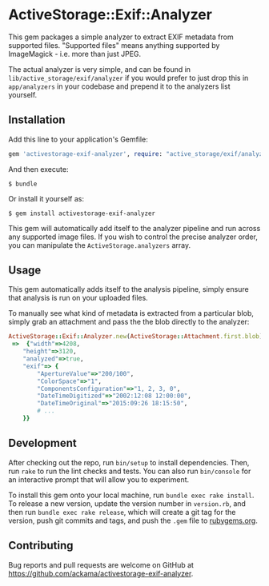 # ActiveStorage::Exif::Analyzer

This gem packages a simple analyzer to extract EXIF metadata from supported files. 
"Supported files" means anything supported by ImageMagick - i.e. more than just JPEG.

The actual analyzer is very simple, and can be found in `lib/active_storage/exif/analyzer` if you would
prefer to just drop this in `app/analyzers` in your codebase and prepend it to the analyzers list yourself.

## Installation

Add this line to your application's Gemfile:

```ruby
gem 'activestorage-exif-analyzer', require: "active_storage/exif/analyzer"
```

And then execute:

    $ bundle

Or install it yourself as:

    $ gem install activestorage-exif-analyzer

This gem will automatically add itself to the analyzer pipeline and run across any 
supported image files. If you wish to control the precise analyzer order, you can
manipulate the `ActiveStorage.analyzers` array.

## Usage

This gem automatically adds itself to the analysis pipeline, simply ensure that analysis is run on your uploaded files.

To manually see what kind of metadata is extracted from a particular blob, simply grab an attachment and pass the the
blob directly to the analyzer:

``` ruby
ActiveStorage::Exif::Analyzer.new(ActiveStorage::Attachment.first.blob).metadata
 =>  {"width"=>4208,
    "height"=>3120,
    "analyzed"=>true,
    "exif"=> {
        "ApertureValue"=>"200/100",
        "ColorSpace"=>"1",
        "ComponentsConfiguration"=>"1, 2, 3, 0",
        "DateTimeDigitized"=>"2002:12:08 12:00:00",
        "DateTimeOriginal"=>"2015:09:26 18:15:50",
        # ...
    }}
```

## Development

After checking out the repo, run `bin/setup` to install dependencies. Then, run `rake` to run the lint checks and tests. You can also run `bin/console` for an interactive prompt that will allow you to experiment.

To install this gem onto your local machine, run `bundle exec rake install`. To release a new version, update the version number in `version.rb`, and then run `bundle exec rake release`, which will create a git tag for the version, push git commits and tags, and push the `.gem` file to [rubygems.org](https://rubygems.org).

## Contributing

Bug reports and pull requests are welcome on GitHub at https://github.com/ackama/activestorage-exif-analyzer.
